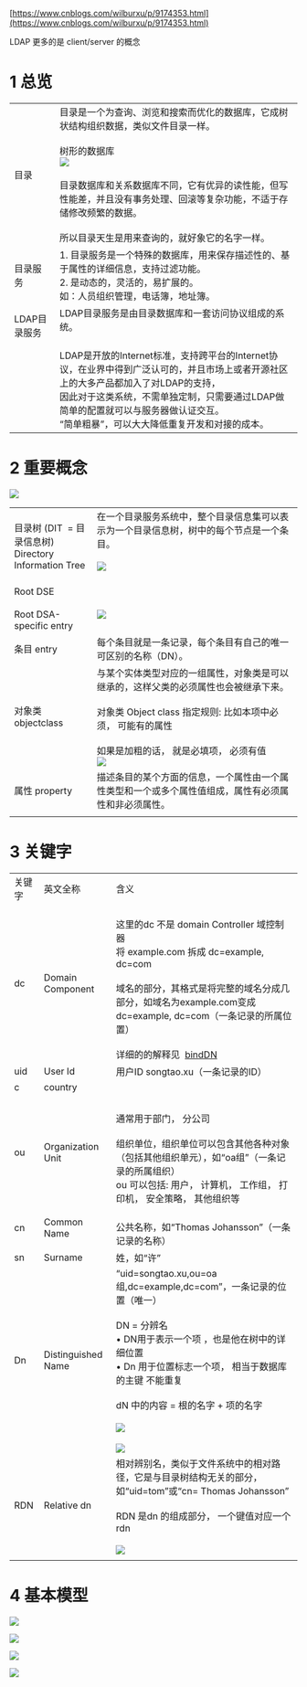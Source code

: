 
[https://www.cnblogs.com/wilburxu/p/9174353.html](https://www.cnblogs.com/wilburxu/p/9174353.html)

LDAP 更多的是 client/server 的概念

# 1 总览 

|  |  |
| ---- | ---- |
| 目录 | 目录是一个为查询、浏览和搜索而优化的数据库，它成树状结构组织数据，类似文件目录一样。<br><br>树形的数据库<br>![](image/Pasted%20image%2020240221124728.png)<br><br>目录数据库和关系数据库不同，它有优异的读性能，但写性能差，并且没有事务处理、回滚等复杂功能，不适于存储修改频繁的数据。<br><br>所以目录天生是用来查询的，就好象它的名字一样。 |
| 目录服务 | 1. 目录服务是一个特殊的数据库，用来保存描述性的、基于属性的详细信息，支持过滤功能。<br>2. 是动态的，灵活的，易扩展的。<br>如：人员组织管理，电话簿，地址簿。<br> |
| LDAP目录服务 | LDAP目录服务是由目录数据库和一套访问协议组成的系统。<br><br> |
|  | LDAP是开放的Internet标准，支持跨平台的Internet协议，在业界中得到广泛认可的，并且市场上或者开源社区上的大多产品都加入了对LDAP的支持，<br>因此对于这类系统，不需单独定制，只需要通过LDAP做简单的配置就可以与服务器做认证交互。<br>“简单粗暴”，可以大大降低重复开发和对接的成本。<br> |

# 2 重要概念

![](image/Pasted%20image%2020240221125819.png)

|  |  |
| ---- | ---- |
| 目录树 (DIT  = 目录信息树)<br>Directory Information Tree | 在一个目录服务系统中，整个目录信息集可以表示为一个目录信息树，树中的每个节点是一个条目。<br><br>![](image/Pasted%20image%2020240221130218.png)<br><br> |
| Root DSE<br><br>Root DSA-specific entry | <br>![](image/Pasted%20image%2020240221130315.png)<br> |
| 条目 entry | 每个条目就是一条记录，每个条目有自己的唯一可区别的名称（DN）。 |
| 对象类 objectclass | 与某个实体类型对应的一组属性，对象类是可以继承的，这样父类的必须属性也会被继承下来。<br><br>对象类 Object class 指定规则: 比如本项中必须， 可能有的属性<br><br>如果是加粗的话， 就是必填项， 必须有值<br>![](image/Pasted%20image%2020240221125854.png) |
| 属性 property | 描述条目的某个方面的信息，一个属性由一个属性类型和一个或多个属性值组成，属性有必须属性和非必须属性。 |
|  |  |
# 3 关键字

|  |  |  |
| ---- | ---- | ---- |
| 关键字 | 英文全称 | 含义 |
| dc | Domain Component | <br>这里的dc 不是 domain Controller 域控制器<br>将 example.com 拆成 dc=example, dc=com <br><br>域名的部分，其格式是将完整的域名分成几部分，如域名为example.com变成dc=example, dc=com（一条记录的所属位置）<br><br>详细的的解释见  [bindDN](onenote:#bindDN&section-id={882BEC20-443B-4191-BEB0-5058757A5A94}&page-id={471FF078-113D-4A71-8253-1EA35BC023E6}&end&base-path=https://d.docs.live.net/7290c9c9925b56f3/Onenote/计算机基础课/计算机网络/LDAP和AD.one) |
| uid | User Id | 用户ID songtao.xu（一条记录的ID） |
| c | country |  |
|  |  |  |
| ou | Organization Unit<br> | <br>通常用于部门， 分公司<br><br>组织单位，组织单位可以包含其他各种对象（包括其他组织单元），如“oa组”（一条记录的所属组织）<br>ou 可以包括: 用户， 计算机， 工作组， 打印机， 安全策略， 其他组织等<br> |
| cn | Common Name | <br>公共名称，如“Thomas Johansson”（一条记录的名称） |
| sn | Surname | 姓，如“许” |
| Dn | Distinguished Name<br> | “uid=songtao.xu,ou=oa组,dc=example,dc=com”，一条记录的位置（唯一）<br><br>DN =  分辨名<br>	• DN用于表示一个项 ，也是他在树中的详细位置<br>	• Dn 用于位置标志一个项， 相当于数据库的主键 不能重复<br><br>dN 中的内容  =  根的名字 + 项的名字<br><br>![](image/Pasted%20image%2020240221131555.png)<br><br>![](image/Pasted%20image%2020240221131559.png)<br> |
| RDN | Relative dn<br> | 相对辨别名，类似于文件系统中的相对路径，它是与目录树结构无关的部分，如“uid=tom”或“cn= Thomas Johansson”<br><br>RDN 是dn 的组成部分， 一个键值对应一个 rdn<br><br>![](image/Pasted%20image%2020240221131623.png) |
|  |  |  |

# 4 基本模型

![](image/Pasted%20image%2020240221131918.png)

![](image/Pasted%20image%2020240221131945.png)


![](image/Pasted%20image%2020240221131950.png)

![](image/Pasted%20image%2020240221131953.png)

